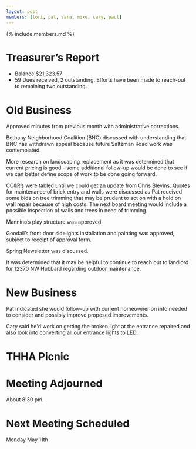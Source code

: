 ```yaml
---
layout: post
members: [lori, pat, sara, mike, cary, paul]
---
```

{% include members.md %}

# Treasurer’s Report
* Balance $21,323.57
* 59 Dues received, 2 outstanding.  Efforts have been made to reach-out to remaining two outstanding.

# Old Business

Approved minutes from previous month with administrative corrections. 

Bethany Neighborhood Coalition (BNC) discussed with understanding that
BNC has withdrawn appeal because future Saltzman Road work was contemplated.

More research on landscaping replacement as it was determined that current pricing is good -
some additional follow-up would be done to see if we can better define scope of work to be done going forward.

CC&R’s were tabled until we could get an update from Chris Blevins.
Quotes for maintenance of brick entry and walls were discussed
as Pat received some bids on tree trimming that may be prudent to act on with a hold on wall repair because of high costs.
The next board meeting would include a possible inspection of walls and trees in need of trimming.

Mannino’s play structure was approved.

Goodall’s front door sidelights installation and painting was approved, subject to receipt of approval form.

Spring Newsletter was discussed.

It was determined that it may be helpful to continue to reach out to landlord for 12370 NW Hubbard regarding outdoor maintenance.

# New Business

Pat indicated she would follow-up with current homeowner on info needed to consider and possibly improve proposed improvements.

Cary said he'd work on getting the broken light at the entrance repaired and also look into converting all our entrance lights to LED.

# THHA Picnic

# Meeting Adjourned
About 8:30 pm.

# Next Meeting Scheduled
Monday May 11th
